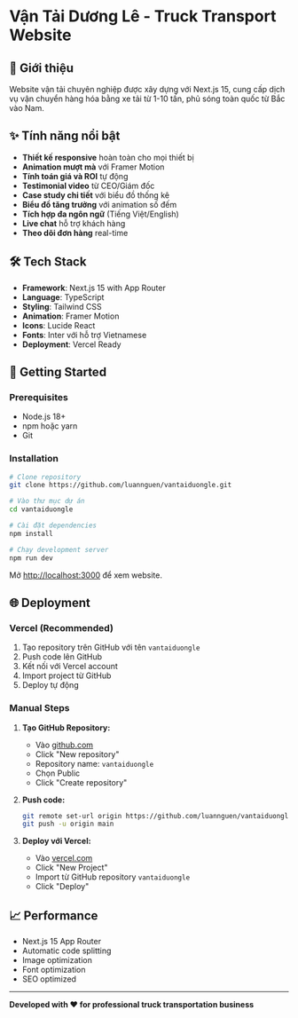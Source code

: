# Vận Tải Dương Lê - Truck Transport Website

## 🚛 Giới thiệu

Website vận tải chuyên nghiệp được xây dựng với Next.js 15, cung cấp dịch vụ vận chuyển hàng hóa bằng xe tải từ 1-10 tấn, phủ sóng toàn quốc từ Bắc vào Nam.

## ✨ Tính năng nổi bật

- **Thiết kế responsive** hoàn toàn cho mọi thiết bị
- **Animation mượt mà** với Framer Motion
- **Tính toán giá và ROI** tự động
- **Testimonial video** từ CEO/Giám đốc
- **Case study chi tiết** với biểu đồ thống kê
- **Biểu đồ tăng trưởng** với animation số đếm
- **Tích hợp đa ngôn ngữ** (Tiếng Việt/English)
- **Live chat** hỗ trợ khách hàng
- **Theo dõi đơn hàng** real-time

## 🛠 Tech Stack

- **Framework**: Next.js 15 with App Router
- **Language**: TypeScript
- **Styling**: Tailwind CSS
- **Animation**: Framer Motion
- **Icons**: Lucide React
- **Fonts**: Inter với hỗ trợ Vietnamese
- **Deployment**: Vercel Ready

## 🚀 Getting Started

### Prerequisites

- Node.js 18+
- npm hoặc yarn
- Git

### Installation

```bash
# Clone repository
git clone https://github.com/luannguen/vantaiduongle.git

# Vào thư mục dự án
cd vantaiduongle

# Cài đặt dependencies
npm install

# Chạy development server
npm run dev
```

Mở [http://localhost:3000](http://localhost:3000) để xem website.

## 🌐 Deployment

### Vercel (Recommended)

1. Tạo repository trên GitHub với tên `vantaiduongle`
2. Push code lên GitHub
3. Kết nối với Vercel account
4. Import project từ GitHub
5. Deploy tự động

### Manual Steps

1. **Tạo GitHub Repository:**
   - Vào [github.com](https://github.com)
   - Click "New repository"
   - Repository name: `vantaiduongle`
   - Chọn Public
   - Click "Create repository"

2. **Push code:**

   ```bash
   git remote set-url origin https://github.com/luannguen/vantaiduongle.git
   git push -u origin main
   ```

3. **Deploy với Vercel:**
   - Vào [vercel.com](https://vercel.com)
   - Click "New Project"
   - Import từ GitHub repository `vantaiduongle`
   - Click "Deploy"

## 📈 Performance

- Next.js 15 App Router
- Automatic code splitting
- Image optimization
- Font optimization
- SEO optimized

---

**Developed with ❤️ for professional truck transportation business**

